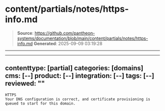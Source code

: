 # content/partials/notes/https-info.md

> **Source**: https://github.com/pantheon-systems/documentation/blob/main/content/partials/notes/https-info.md
> **Generated**: 2025-09-09 03:19:28

---

---
contenttype: [partial]
categories: [domains]
cms: [--]
product: [--]
integration: [--]
tags: [--]
reviewed: ""
---
```
HTTPS
Your DNS configuration is correct, and certificate provisioning is queued to start for this domain.
```